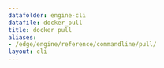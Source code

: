 ```yaml
---
datafolder: engine-cli
datafile: docker_pull
title: docker pull
aliases:
- /edge/engine/reference/commandline/pull/
layout: cli
---
```


<!--
This page is automatically generated from Docker's source code. If you want to
suggest a change to the text that appears here, open a ticket or pull request
in the source repository on GitHub:

https://github.com/docker/cli
-->